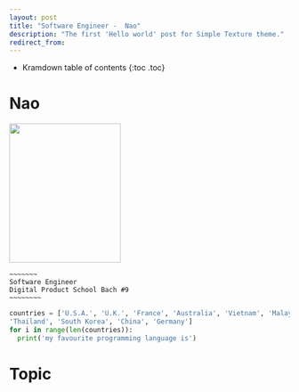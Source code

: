 ```yaml
---
layout: post
title: "Software Engineer -  Nao"
description: "The first 'Hello world' post for Simple Texture theme."
redirect_from:
---
```

* Kramdown table of contents
{:toc .toc}

# Nao
<img src="https://github.com/team-cero/team-cero.github.io/blob/master/assets/images/headshot_nao.jpg" height ="250" width="200">


~~~~~~~~~~~~
~~~~~~~
Software Engineer
Digital Product School Bach #9
~~~~~~~~
~~~~~~~~~~~~~~~~~~

~~~ python
countries = ['U.S.A.', 'U.K.', 'France', 'Australia', 'Vietnam', 'Malaysia', 'Singapore', 
'Thailand', 'South Korea', 'China', 'Germany']
for i in range(len(countries)):
  print('my favourite programming language is')
~~~

# Topic
